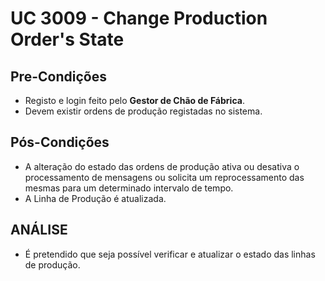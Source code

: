 # UC 3009 - Change Production Order's State #

## Pre-Condições ##

* Registo e login feito pelo **Gestor de Chão de Fábrica**.
* Devem existir ordens de produção registadas no sistema.

## Pós-Condições ##

* A alteração do estado das ordens de produção ativa ou desativa o processamento de mensagens ou solicita um reprocessamento das mesmas para um determinado intervalo de tempo.
* A Linha de Produção é atualizada.
## ANÁLISE ##

* É pretendido que seja possível verificar e atualizar o estado das linhas de produção.
 